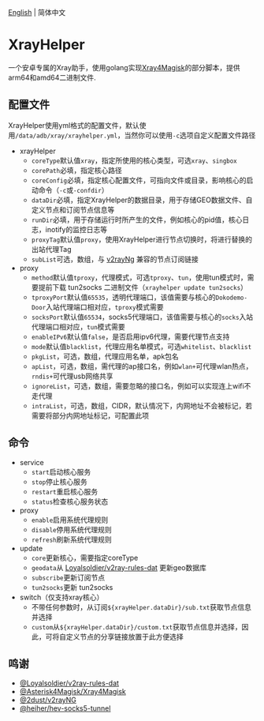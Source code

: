 [English](README.md) | 简体中文

# XrayHelper  
一个安卓专属的Xray助手，使用golang实现[Xray4Magisk](https://github.com/Asterisk4Magisk/Xray4Magisk)的部分脚本，提供arm64和amd64二进制文件.

## 配置文件  
XrayHelper使用yml格式的配置文件，默认使用`/data/adb/xray/xrayhelper.yml`，当然你可以使用`-c`选项自定义配置文件路径
- xrayHelper  
    - `coreType`默认值`xray`，指定所使用的核心类型，可选`xray`、`singbox`
    - `corePath`必填，指定核心路径
    - `coreConfig`必填，指定核心配置文件，可指向文件或目录，影响核心的启动命令（`-c`或`-confdir`）
    - `dataDir`必填，指定XrayHelper的数据目录，用于存储GEO数据文件、自定义节点和订阅节点信息等
    - `runDir`必填，用于存储运行时所产生的文件，例如核心的pid值，核心日志，inotify的监控日志等
    - `proxyTag`默认值`proxy`，使用XrayHelper进行节点切换时，将进行替换的出站代理Tag
    - `subList`可选，数组，与 [v2rayNg](https://github.com/2dust/v2rayNG) 兼容的节点订阅链接
- proxy  
    - `method`默认值`tproxy`，代理模式，可选`tproxy`、`tun`，使用tun模式时，需要提前下载 tun2socks 二进制文件（`xrayhelper update tun2socks`）
    - `tproxyPort`默认值`65535`，透明代理端口，该值需要与核心的`Dokodemo-Door`入站代理端口相对应，`tproxy`模式需要
    - `socksPort`默认值`65534`，socks5代理端口，该值需要与核心的`socks`入站代理端口相对应，`tun`模式需要
    - `enableIPv6`默认值`false`，是否启用ipv6代理，需要代理节点支持
    - `mode`默认值`blacklist`，代理应用名单模式，可选`whitelist`、`blacklist`
    - `pkgList`，可选，数组，代理应用名单，apk包名
    - `apList`，可选，数组，需代理的ap接口名，例如`wlan+`可代理wlan热点，`rndis+`可代理usb网络共享
    - `ignoreList`，可选，数组，需要忽略的接口名，例如可以实现连上wifi不走代理
    - `intraList`，可选，数组，CIDR，默认情况下，内网地址不会被标记，若需要将部分内网地址标记，可配置此项
## 命令
- service
    - `start`启动核心服务
    - `stop`停止核心服务
    - `restart`重启核心服务
    - `status`检查核心服务状态
- proxy
    - `enable`启用系统代理规则
    - `disable`停用系统代理规则
    - `refresh`刷新系统代理规则
- update
    - `core`更新核心，需要指定coreType
    - `geodata`从 [Loyalsoldier/v2ray-rules-dat](https://github.com/Loyalsoldier/v2ray-rules-dat) 更新geo数据库
    - `subscribe`更新订阅节点
    - `tun2socks`更新 tun2socks
- switch（仅支持xray核心）
    - 不带任何参数时，从订阅`${xrayHelper.dataDir}/sub.txt`获取节点信息并选择
    - `custom`从`${xrayHelper.dataDir}/custom.txt`获取节点信息并选择，因此，可将自定义节点的分享链接放置于此方便选择

## 鸣谢
- [@Loyalsoldier/v2ray-rules-dat](https://github.com/Loyalsoldier/v2ray-rules-dat)
- [@Asterisk4Magisk/Xray4Magisk](https://github.com/Asterisk4Magisk/Xray4Magisk)
- [@2dust/v2rayNG](https://github.com/2dust/v2rayNG)
- [@heiher/hev-socks5-tunnel](https://github.com/heiher/hev-socks5-tunnel)

